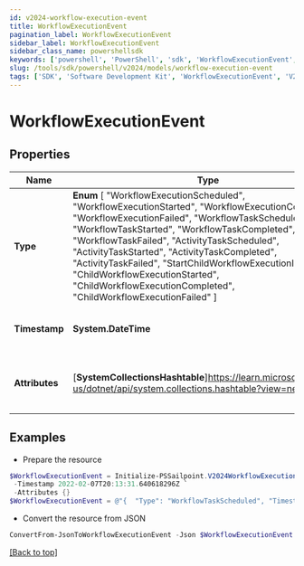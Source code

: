 ```yaml
---
id: v2024-workflow-execution-event
title: WorkflowExecutionEvent
pagination_label: WorkflowExecutionEvent
sidebar_label: WorkflowExecutionEvent
sidebar_class_name: powershellsdk
keywords: ['powershell', 'PowerShell', 'sdk', 'WorkflowExecutionEvent', 'V2024WorkflowExecutionEvent'] 
slug: /tools/sdk/powershell/v2024/models/workflow-execution-event
tags: ['SDK', 'Software Development Kit', 'WorkflowExecutionEvent', 'V2024WorkflowExecutionEvent']
---
```



# WorkflowExecutionEvent

## Properties

Name | Type | Description | Notes
------------ | ------------- | ------------- | -------------
**Type** |  **Enum** [  "WorkflowExecutionScheduled",    "WorkflowExecutionStarted",    "WorkflowExecutionCompleted",    "WorkflowExecutionFailed",    "WorkflowTaskScheduled",    "WorkflowTaskStarted",    "WorkflowTaskCompleted",    "WorkflowTaskFailed",    "ActivityTaskScheduled",    "ActivityTaskStarted",    "ActivityTaskCompleted",    "ActivityTaskFailed",    "StartChildWorkflowExecutionInitiated",    "ChildWorkflowExecutionStarted",    "ChildWorkflowExecutionCompleted",    "ChildWorkflowExecutionFailed" ] | The type of event | [optional] 
**Timestamp** | **System.DateTime** | The date-time when the event occurred | [optional] 
**Attributes** | [**SystemCollectionsHashtable**]https://learn.microsoft.com/en-us/dotnet/api/system.collections.hashtable?view=net-9.0 | Additional attributes associated with the event | [optional] 

## Examples

- Prepare the resource
```powershell
$WorkflowExecutionEvent = Initialize-PSSailpoint.V2024WorkflowExecutionEvent  -Type WorkflowTaskScheduled `
 -Timestamp 2022-02-07T20:13:31.640618296Z `
 -Attributes {}
$WorkflowExecutionEvent = @"{  "Type": "WorkflowTaskScheduled", "Timestamp": "2022-02-07T20:13:31.640618296Z", "Attributes": {} }"@
```

- Convert the resource from JSON
```powershell
ConvertFrom-JsonToWorkflowExecutionEvent -Json $WorkflowExecutionEvent
```


[[Back to top]](#) 

